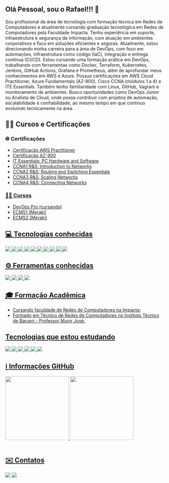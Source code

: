 ## Olá Pessoal, sou o Rafael!!! 👋
Sou profissional da área de tecnologia com formação técnica em Redes de Computadores e atualmente cursando graduação tecnológica em Redes de Computadores pela Faculdade Impacta.
Tenho experiência em suporte, infraestrutura e segurança da informação, com atuação em ambientes corporativos e foco em soluções eficientes e seguras.
Atualmente, estou direcionando minha carreira para a área de DevOps, com foco em automações, infraestrutura como código (IaC), integração e entrega contínua (CI/CD). Estou cursando uma formação prática em DevOps, trabalhando com ferramentas como Docker, Terraform, Kubernetes, Jenkins, GitHub Actions, Grafana e Prometheus, além de aprofundar meus conhecimentos em AWS e Azure.
Possuo certificações em AWS Cloud Practitioner, Azure Fundamentals (AZ-900), Cisco CCNA (módulos 1 a 4) e ITE Essentials. Também tenho familiaridade com Linux, GitHub, Vagrant e monitoramento de ambientes.
Busco oportunidades como DevOps Júnior ou Analista de Cloud, onde possa contribuir com projetos de automação, escalabilidade e confiabilidade, ao mesmo tempo em que continuo evoluindo tecnicamente na área.

## 👨‍🎓 Cursos e Certificações
### :globe_with_meridians: Certificações
- <a href="https://www.credly.com/badges/700c0f92-c207-4c8b-82d3-29aa0805e1f7/" target="_blank"/> Certificação AWS Practitioner 
- <a href="https://www.credly.com/badges/81496a69-b977-4b0c-b186-1169c7fc6db3?source=linked_in_profile" target="_blank"/> Certificação AZ-900
- IT Essentials: PC Hardware and Software
- CCNA1 R&S: Introduction to Networks
- CCNA2 R&S: Routing and Switching Essentials
- CCNA3 R&S: Scaling Networks
- CCNA4 R&S: Connecting Networks
### 👨‍💻 Cursos
- DevOps Pro (cursando)
- ECMS1 (Meraki)
- ECMS2 (Meraki)

## 💻 Tecnologias conhecidas
<img src="https://img.shields.io/badge/HTML5-E34F26?style=for-the-badge&logo=html5&logoColor=white" /> <img src="https://img.shields.io/badge/css3-%231572B6.svg?style=for-the-badge&logo=css3&logoColor=white"/> <img src="https://img.shields.io/badge/Linux-FCC624?style=for-the-badge&logo=linux&logoColor=black"/> <img src="https://img.shields.io/badge/vagrant-%231563FF.svg?style=for-the-badge&logo=vagrant&logoColor=white"/> <img src="https://img.shields.io/badge/docker-%230db7ed.svg?style=for-the-badge&logo=docker&logoColor=white"/> <img src="https://img.shields.io/badge/AWS-FF9900?style=for-the-badge&logo=amazonwebservices&logoColor=white"/> <img src="https://img.shields.io/badge/microsoft%20azure-0089D6?style=for-the-badge&logo=microsoft-azure&logoColor=white"/> <img src="https://img.shields.io/badge/grafana-%23F46800.svg?style=for-the-badge&logo=grafana&logoColor=white"/> <img src="https://img.shields.io/badge/python-3670A0?style=for-the-badge&logo=python&logoColor=ffdd54"/> <img src="https://img.shields.io/badge/ubiquiti-%230559C9.svg?style=for-the-badge&logo=ubiquiti&logoColor=white"/>
## ⚙️ Ferramentas conhecidas
<img src="https://img.shields.io/badge/Visual%20Studio-5C2D91.svg?style=for-the-badge&logo=visual-studio&logoColor=white"/> <img src="https://img.shields.io/badge/Microsoft_Office-D83B01?style=for-the-badge&logo=microsoft-office&logoColor=white"/> <img src="https://img.shields.io/badge/Notion-%23000000.svg?style=for-the-badge&logo=notion&logoColor=white"/> <img src="https://img.shields.io/badge/github-%23121011.svg?style=for-the-badge&logo=github&logoColor=white"/>
 
## 🎓 Formação Acadêmica
- Cursando faculdade de Redes de Computadores na Impacta;
- Formado em Técnico de Redes de Computadores no Instituto Técnico de Barueri - Professor Munir José.

## Tecnologias que estou estudando
<img src="https://img.shields.io/badge/Kubernetes-3069DE?style=for-the-badge&logo=kubernetes&logoColor=white"/> <img src="https://img.shields.io/badge/GitHub_Actions-2088FF?style=for-the-badge&logo=github-actions&logoColor=white"/> <img src="https://img.shields.io/badge/Prometheus-000000?style=for-the-badge&logo=prometheus&labelColor=000000"/> <img src="https://img.shields.io/badge/Jenkins-D24939?style=for-the-badge&logo=Jenkins&logoColor=white"/> <img src="https://img.shields.io/badge/Terraform-7B42BC?style=for-the-badge&logo=terraform&logoColor=white"/> <img src="https://img.shields.io/badge/Argo%20CD-1e0b3e?style=for-the-badge&logo=argo&logoColor=#d16044"/>

## ℹ️ Informações GitHub

<div align="start">
<picture>
  <source
    srcset="https://github-readme-stats.vercel.app/api?username=Nunes-Rafael&show_icons=true&theme=dark"
    media="(prefers-color-scheme: dark)"
  />
  <img height=200 src="https://github-readme-stats.vercel.app/api?username=Nunes-Rafael&show_icons=true" />
</picture>
  <img height=200 src="https://github-readme-stats.vercel.app/api/top-langs?username=Nunes-Rafael&layout=compact&langs_count=8" />
 </div>
<br/>

## ✉️ Contatos
<div align="start" height="100px">
    <a href="https://www.linkedin.com/in/rafaeloliveira-nunes" target="_blank"><img src="https://img.shields.io/badge/-LinkedIn-%230077B5?style=for-the-badge&logo=linkedin&logoColor=white"></a> 
    <a href = "mailto:nunes.rafael2000@gmail.com"><img src="https://img.shields.io/badge/-Gmail-%23333?style=for-the-badge&logo=gmail&logoColor=white" target="_blank"></a>
</div>
